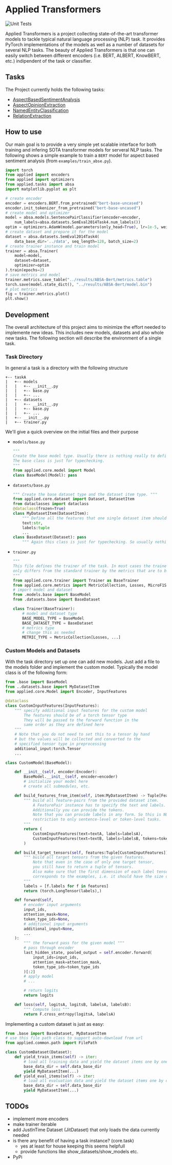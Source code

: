 # Applied Transformers
![Unit Tests](https://github.com/ndoll1998/AppliedTransformers/workflows/Unit%20Tests/badge.svg)

Applied Transformers is a project collecting state-of-the-art transformer models to tackle typical natural language processing (NLP) task. It provides PyTorch implementations of the models as well as a number of datasets for several NLP tasks. The beauty of Applied Transformers is that one can easily switch between different encoders (i.e. BERT, ALBERT, KnowBERT, etc.) indipendent of the task or classifier.

## Tasks

The Project currently holds the following tasks:

- [AspectBasedSentimentAnalysis](applied/tasks/absa/README.md)
- [AspectOpinionExtraction](applied/tasks/aoex/README.md)
- [NamedEntityClassification](applied/tasks/nec/README.md)
- [RelationExtraction](applied/tasks/relex/README.md)

## How to use

Our main goal is to provide a very simple yet scalable interface for both training and infering SOTA transformer models for serveral NLP tasks. The following shows a simple example to train a `BERT` model for aspect based sentiment analysis (from `examples/train_abse.py`).

```python
import torch
from applied import encoders
from applied import optimizers
from applied.tasks import absa
import matplotlib.pyplot as plt

# create encoder
encoder = encoders.BERT.from_pretrained("bert-base-uncased")
encoder.init_tokenizer_from_pretrained("bert-base-uncased")
# create model and optimizer
model = absa.models.SentencePairClassifier(encoder=encoder, 
    num_labels=absa.datasets.SemEval2014Task4.num_labels())
optim = optimizers.AdamW(model.parameters(only_head=True), lr=1e-5, weight_decay=0.01)
# create dataset and prepare it for the model
dataset = absa.datasets.SemEval2014Task4(
    data_base_dir='../data', seq_length=128, batch_size=2)
# create trainer instance and train model
trainer = absa.Trainer(
    model=model, 
    dataset=dataset,
    optimizer=optim
).train(epochs=2)
# save metrics and model
trainer.metrics.save_table("../results/ABSA-Bert/metrics.table")
torch.save(model.state_dict(), "../results/ABSA-Bert/model.bin")
# plot metrics
fig = trainer.metrics.plot()
plt.show()
```

## Development
The overall architecture of this project aims to minimize the effort needed to implemente new ideas. This includes new models, datasets and also whole new tasks. The following section will describe the environment of a single task.

### Task Directory

In general a task is a directory with the following structure
```
+-- taskA
|   +-- models
|   |   +-- __init__.py
|   |   +-- base.py
|   |   +-- ...
|   +-- datasets
|   |   +-- __init__.py
|   |   +-- base.py
|   |   +-- ...
|   +-- __init__.py
|   +-- trainer.py
```
We'll give a quick overview on the initial files and their purpose
 - `models/base.py`
    ```python
    """ 
    Create the base model type. Usually there is nothing really to define here. 
    The base class is just for typechecking. 
    """
    from applied.core.model import Model
    class BaseModel(Model): pass
    ```
 - `datasets/base.py`
    ```python
    """ Create the base dataset type and the dataset item type. """
    from applied.core.dataset import Dataset, DatasetItem
    from dataclasses import dataclass
    @dataclass(frozen=True)
    class MyDatasetItem(DatasetItem):
        """ Define all the features that one single dataset item should contain. """
        text:str,
        labels:tuple
        ...
    class BaseDataset(Dataset): pass
        """ Again this class is just for typechecking. So usually nothing really to do here. """

    ```
- `trainer.py`
    ```python
    """ 
    This file defines the trainer of the task. In most cases the trainer 
    only differs from the standard trainer by the metrics that are to be tracked. 
    """
    from applied.core.trainer import Trainer as BaseTrainer
    from applied.core.metrics import MetricCollection, Losses, MicroF1Score, MacroF1Score
    # import model and dataset
    from .models.base import BaseModel
    from .datasets.base import BaseDataset

    class Trainer(BaseTrainer):
        # model and dataset type
        BASE_MODEL_TYPE = BaseModel
        BASE_DATASET_TYPE = BaseDataset
        # metrics type
        # change this as needed
        METRIC_TYPE = MetricCollection[Losses, ...]
    ```

### Custom Models and Datasets
With the task directory set up one can add new models. Just add a file to the models folder and implement the custom model. Typically the model class is of the following form:

```python
from .base import BaseModel
from ..datasets.base import MyDatasetItem
from applied.core.Model import Encoder, InputFeatures

@dataclass
class CustomInputFeatures(InputFeatures):
    """ specify additional input features for the custom model
        The features should be of a torch tensor type
        They will be passed to the forward function in the 
        same order as they are defined here
    """
    # Note that you do not need to set this to a tensor by hand 
    # but the values will be collected and converted to the 
    # specified tensor type in preprocessing
    additional_input:torch.Tensor
    ...

class CustomModel(BaseModel):

    def __init__(self, encoder:Encoder):
        BaseModel.__init__(self, encoder=encoder)
        # initialize your model here
        # create all submodules, etc.

    def build_features_from_item(self, item:MyDatasetItem) -> Tuple[FeaturePair]:
        """ build all feature-pairs from the provided dataset item. 
            A FeaturePair instance has to specify the text and labels. 
            Additionally you can provide the tokens. 
            Note that you can provide labels in any form. So this is NOT a 
            restriction to only sentence-level or token-level tasks.
        """
        return (
            CustomInputFeatures(text=textA, labels=labelsA),
            CustomInputFeatures(text=textB, labels=labelsB, tokens=tokensB),
        )

    def build_target_tensors(self, features:Tuple[CustomInputFeatures]) -> Tuple[torch.LongTensor]:
        """ build all target tensors from the given features. 
            Note that even in the case of only one target tensor, 
            you still have to return a tuple of tensors.
            Also make sure that the first dimension of each label tensor 
            corresponds to the examples, i.e. it should have the size of len(features).
        """
        labels = [f.labels for f in features]
        return (torch.LongTensor(labels),)

    def forward(self, 
        # encoder input arguments
        input_ids, 
        attention_mask=None, 
        token_type_ids=None,
        # additional input arguments
        additional_input=None,
        ...
    ):
        """ the forward pass for the given model """
        # pass through encoder
        last_hidden_state, pooled_output = self.encoder.forward(
            input_ids=input_ids,
            attention_mask=attention_mask,
            token_type_ids=token_type_ids
        )[:2]
        # apply model
        # ...

        # return logits
        return logits

    def loss(self, logitsA, logitsB, labelsA, labelsB):
        """ Compute loss """
        return F.cross_entropy(logitsA, labelsA)
```

Implementing a custom dataset is just as easy:

```python
from .base import BaseDataset, MyDatasetItem
# use this file path class to support auto-download from url
from applied.common.path import FilePath

class CustomDataset(Dataset):
    def yield_train_items(self) -> iter:
        # load all training data and yield the dataset items one by one
        base_data_dir = self.data_base_dir
        yield MyDatasetItem(...)
    def yield_eval_items(self) -> iter:
        # load all evaluation data and yield the dataset items one by one
        base_data_dir = self.data_base_dir
        yield MyDatasetItem(...)
```
## TODOs
 - implement more encoders
 - make trainer iterable
 - add JustInTime Dataset (JitDataset) that only loads the data currently needed
 - is there any benefit of having a task instance? (core.task)
   - yes at least for house keeping this seems helpfull
   - provide functions like show_datasets/show_models etc.
 - PyPi
